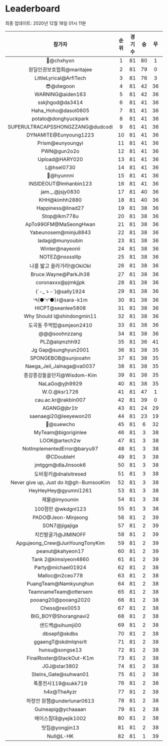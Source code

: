 # Leaderboard
최종 업데이트: 2020년 12월 18일 01시 11분




| 참가자 | 순위 | 경기수 | 승 | 무 | 패 | 승점 |
|:---:|:---:|:---:|:---:|:---:|:---:|:---:|
| 👑@chxhyxn | 1 | 81 | 80 | 1 | 0 | 241 |
| 원딜인권보호협회@maritajee | 2 | 81 | 79 | 0 | 2 | 237 |
| LittleLyrical@ArfiTech | 3 | 81 | 76 | 3 | 2 | 231 |
| 😎@dwgoon | 4 | 81 | 42 | 36 | 3 | 162 |
| WARNING@aiden163 | 5 | 81 | 42 | 36 | 3 | 162 |
| sskjhgod@da3414 | 6 | 81 | 41 | 36 | 4 | 159 |
| Haha_Hoho@dasol0605 | 7 | 81 | 41 | 36 | 4 | 159 |
| potato@donghyuckpark | 8 | 81 | 41 | 36 | 4 | 159 |
| SUPERULTRACAPSSHONGZZANG@dudcodi | 9 | 81 | 41 | 36 | 4 | 159 |
| DYNAMITE@Eunyoung1223 | 10 | 81 | 41 | 36 | 4 | 159 |
| Prism@eunyoungyi | 11 | 81 | 41 | 36 | 4 | 159 |
| PWN@gun2o2o | 12 | 81 | 41 | 36 | 4 | 159 |
| Upload@HARY020 | 13 | 81 | 41 | 36 | 4 | 159 |
| L@hsel0730 | 14 | 81 | 41 | 36 | 4 | 159 |
| 🐻@hyunnni | 15 | 81 | 41 | 36 | 4 | 159 |
| INSIDEOUT@Imhanbin123 | 16 | 81 | 41 | 36 | 4 | 159 |
| jam._.@jsjy0830 | 17 | 81 | 40 | 36 | 5 | 156 |
| KHH@kimhh2880 | 18 | 81 | 40 | 36 | 5 | 156 |
| Happiness@linad27 | 19 | 81 | 38 | 36 | 7 | 150 |
| Stop@lkm778u | 20 | 81 | 38 | 36 | 7 | 150 |
| ApTo990FM@MaSeongHwan | 21 | 81 | 38 | 36 | 7 | 150 |
| Yabeunosem@minju8843 | 22 | 81 | 38 | 36 | 7 | 150 |
| ladagi@munyoubin | 23 | 81 | 38 | 36 | 7 | 150 |
| Winter@nayeonii | 24 | 81 | 38 | 36 | 7 | 150 |
| NOTEZ@nsssslllp | 25 | 81 | 38 | 36 | 7 | 150 |
| 나를 밟고 올라가라!@OkiOkl | 26 | 81 | 38 | 36 | 7 | 150 |
| Bruce.Wayne@ParkJh38 | 27 | 81 | 38 | 36 | 7 | 150 |
| coronaxxx@pjmkjjpk | 28 | 81 | 38 | 36 | 7 | 150 |
| (´-_ゝ-`)@sally1924 | 29 | 81 | 38 | 36 | 7 | 150 |
| ◝٩(●'▿'●)۶@sara-k1m | 30 | 81 | 38 | 36 | 7 | 150 |
| HICPT@seanlee5808 | 31 | 81 | 38 | 36 | 7 | 150 |
| Why Should I@shindongmin11 | 32 | 81 | 38 | 36 | 7 | 150 |
| 도곡동 주먹밥@smjeon2410 | 33 | 81 | 38 | 36 | 7 | 150 |
| @@@soohnzzang | 34 | 81 | 38 | 36 | 7 | 150 |
| PLZ@alqmzhh92 | 35 | 81 | 36 | 41 | 4 | 149 |
| Jg Gap@sunghyun2001 | 36 | 81 | 38 | 35 | 8 | 149 |
| SPONGEBOB@sunjooahn | 37 | 81 | 38 | 35 | 8 | 149 |
| Naega_Jeil_Jalnaga@va0037 | 38 | 81 | 38 | 35 | 8 | 149 |
| 종강종강돌을던지@Wisdom-Kim | 39 | 81 | 38 | 35 | 8 | 149 |
| NaLaGo@yjh9929 | 40 | 81 | 38 | 35 | 8 | 149 |
| W.O.@ksr1726 | 41 | 81 | 47 | 1 | 33 | 142 |
| cau.ac.kr@rakbin007 | 42 | 81 | 39 | 0 | 42 | 117 |
| AGANG@jbr1tr | 43 | 81 | 24 | 29 | 28 | 101 |
| saenaegi20@leeyewon20 | 44 | 81 | 23 | 19 | 39 | 88 |
| 👏@suewcho | 45 | 81 | 6 | 32 | 43 | 50 |
| MyTeam@bigoriginlee | 46 | 81 | 3 | 38 | 40 | 47 |
| LOOK@artech2w | 47 | 81 | 3 | 38 | 40 | 47 |
| NotImplementedError@baryu97 | 48 | 81 | 3 | 38 | 40 | 47 |
| @CDoubleH | 49 | 81 | 3 | 38 | 40 | 47 |
| jmtggm@dlaJinsook6 | 50 | 81 | 3 | 38 | 40 | 47 |
| 도비윙키@dnalsitresed | 51 | 81 | 3 | 38 | 40 | 47 |
| Never give up, Just do it@gh-BumsooKim | 52 | 81 | 3 | 38 | 40 | 47 |
| HeyHeyHey@gyumni1261 | 53 | 81 | 3 | 38 | 40 | 47 |
| 제물@imyoumin | 54 | 81 | 3 | 38 | 40 | 47 |
| 100점만 @wkdgnl123 | 55 | 81 | 3 | 38 | 40 | 47 |
| PADO@Jeon-Minjeong | 56 | 81 | 2 | 39 | 40 | 45 |
| SON7@jigajiga | 57 | 81 | 2 | 39 | 40 | 45 |
| 치킨발굴가@JIMINOFF | 58 | 81 | 2 | 39 | 40 | 45 |
| Apgujeong_Crew@JunYoungTonyKim | 59 | 81 | 2 | 39 | 40 | 45 |
| peanut@kahyeon17 | 60 | 81 | 2 | 39 | 40 | 45 |
| Tank 2@kimsiyeon4860 | 61 | 81 | 2 | 39 | 40 | 45 |
| Party@michael01924 | 62 | 81 | 2 | 38 | 41 | 44 |
| Malloc@n2ceo778 | 63 | 81 | 2 | 38 | 41 | 44 |
| PuangTeam@Namkyunghun | 64 | 81 | 2 | 38 | 41 | 44 |
| TeamnameTeam@ottersem | 65 | 81 | 2 | 38 | 41 | 44 |
| pooang20@pooang2020 | 66 | 81 | 2 | 38 | 41 | 44 |
| Chess@rex0053 | 67 | 81 | 2 | 38 | 41 | 44 |
| BIG_BOY@Shorangnavi2 | 68 | 81 | 2 | 38 | 41 | 44 |
| 샌드백@sihumji00 | 69 | 81 | 2 | 38 | 41 | 44 |
| dbsepf@skdbs | 70 | 81 | 2 | 38 | 41 | 44 |
| ggaengT@skdmlqnsrlt | 71 | 81 | 2 | 38 | 41 | 44 |
| hunsu@songse13 | 72 | 81 | 2 | 38 | 41 | 44 |
| FinalRoster@StackOut-K1m | 73 | 81 | 2 | 38 | 41 | 44 |
| JGJ@star3802 | 74 | 81 | 2 | 38 | 41 | 44 |
| Steins_Gate@suhwan01 | 75 | 81 | 2 | 38 | 41 | 44 |
| 폭풍전사119@sukk719 | 76 | 81 | 2 | 38 | 41 | 44 |
| h4x@TheAyzr | 77 | 81 | 2 | 38 | 41 | 44 |
| 하정언 원챔@underlunar0613 | 78 | 81 | 2 | 38 | 41 | 44 |
| Guineapig@ychaaaan | 79 | 81 | 2 | 38 | 41 | 44 |
| 에이스침대@yejik1002 | 80 | 81 | 2 | 38 | 41 | 44 |
| 맛집@yongjin13 | 81 | 81 | 2 | 38 | 41 | 44 |
| Null@L-HK | 82 | 81 | 1 | 39 | 41 | 42 |
